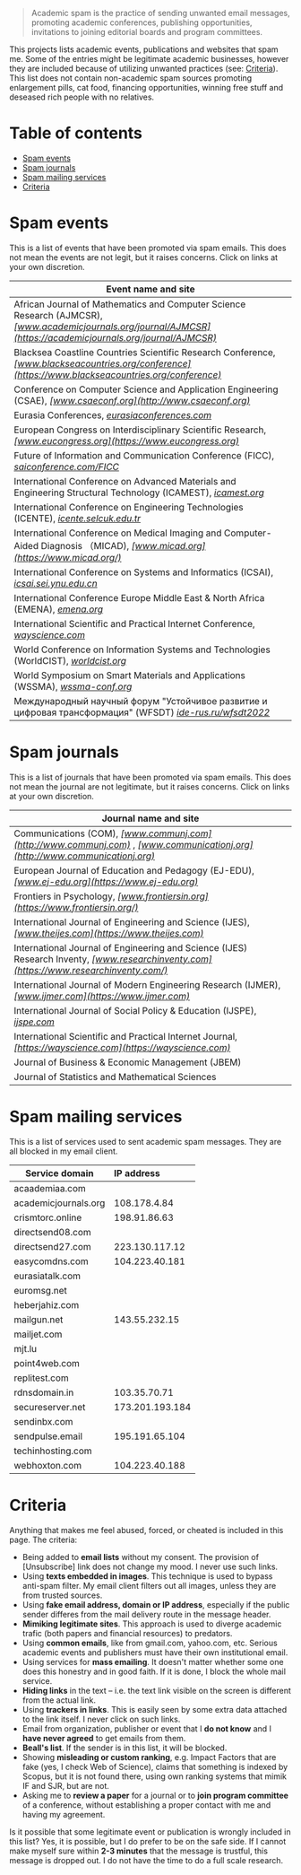 > Academic spam is the practice of sending unwanted email messages, promoting academic conferences, publishing opportunities, invitations to joining editorial boards and program committees.

This projects lists academic events, publications and websites that spam me. Some of the entries might be legitimate academic businesses, however they are included because of utilizing unwanted practices (see: [Criteria](#criteria)). This list does not contain non-academic spam sources promoting enlargement pills, cat food, financing opportunities, winning free stuff and deseased rich people with no relatives.

# Table of contents

- [Spam events](#spam-events)
- [Spam journals](#spam-journals)
- [Spam mailing services](#spam-mailing-services)
- [Criteria](#criteria)



# Spam events

This is a list of events that have been promoted via spam emails. This does not mean the events are not legit, but it raises concerns. Click on links at your own discretion.

| Event name and site |
|---|
| African Journal of Mathematics and Computer Science Research (AJMCSR), *[www.academicjournals.org/journal/AJMCSR](https://academicjournals.org/journal/AJMCSR)* |
| Blacksea Coastline Countries Scientific Research Conference, *[www.blackseacountries.org/conference](https://www.blackseacountries.org/conference)* |
| Conference on Computer Science and Application Engineering (CSAE), *[www.csaeconf.org](http://www.csaeconf.org)* |
| Eurasia Conferences, *[eurasiaconferences.com](https://eurasiaconferences.com)* |
| European Congress on Interdisciplinary Scientific Research, *[www.eucongress.org](https://www.eucongress.org)* |
| Future of Information and Communication Conference (FICC), *[saiconference.com/FICC](https://saiconference.com/FICC)* |
| International Conference on Advanced Materials and Engineering Structural Technology (ICAMEST), *[icamest.org](https://icamest.org)* |
| International Conference on Engineering Technologies (ICENTE), *[icente.selcuk.edu.tr](http://icente.selcuk.edu.tr)* | 
| International Conference on Medical Imaging and Computer-Aided Diagnosis （MICAD), *[www.micad.org](https://www.micad.org/)* |
| International Conference on Systems and Informatics (ICSAI), *[icsai.sei.ynu.edu.cn](http://icsai.sei.ynu.edu.cn)* |
| International Conference Europe Middle East & North Africa (EMENA), *[emena.org](https://emena.org)* |
| International Scientific and Practical Internet Conference, *[wayscience.com](http://wayscience.com)* |
| World Conference on Information Systems and Technologies (WorldCIST), *[worldcist.org](http://worldcist.org)* |
| World Symposium on Smart Materials and Applications (WSSMA), *[wssma-conf.org](https://wssma-conf.org)* |
| Международный научный форум "Устойчивое развитие и цифровая трансформация" (WFSDT) *[ide-rus.ru/wfsdt2022](https://ide-rus.ru/wfsdt2022)* |


# Spam journals

This is a list of journals that have been promoted via spam emails. This does not mean the journal are not legitimate, but it raises concerns. Click on links at your own discretion.

| Journal name and site |
|---|
| Communications (COM), *[www.communj.com](http://www.communj.com)* , *[www.communicationj.org](http://www.communicationj.org)* |
| European Journal of Education and Pedagogy (EJ-EDU), *[www.ej-edu.org](https://www.ej-edu.org)* |
| Frontiers in Psychology, *[www.frontiersin.org](https://www.frontiersin.org/)* |
| International Journal of Engineering and Science (IJES), *[www.theijes.com](https://www.theijes.com)* |
| International Journal of Engineering and Science (IJES) Research Inventy, *[www.researchinventy.com](https://www.researchinventy.com/)* |
| International Journal of Modern Engineering Research (IJMER), *[www.ijmer.com](https://www.ijmer.com)* |
| International Journal of Social Policy & Education (IJSPE), *[ijspe.com](https://ijspe.com)* |
| International Scientific and Practical Internet Journal, *[https://wayscience.com](https://wayscience.com)* |
| Journal of Business & Economic Management (JBEM) |
| Journal of Statistics and Mathematical Sciences |



# Spam mailing services

This is a list of services used to sent academic spam messages. They are all blocked in my email client.

| Service domain | IP address |
|---|:---|
| acaademiaa.com ||
| academicjournals.org | 108.178.4.84 |
| crismtorc.online | 198.91.86.63 |
| directsend08.com ||
| directsend27.com | 223.130.117.12 |
| easycomdns.com | 104.223.40.181 |
| eurasiatalk.com ||
| euromsg.net ||
| heberjahiz.com ||
| mailgun.net | 143.55.232.15 |
| mailjet.com ||
| mjt.lu ||
| point4web.com ||
| replitest.com ||
| rdnsdomain.in | 103.35.70.71 |
| secureserver.net | 173.201.193.184 |
| sendinbx.com ||
| sendpulse.email | 195.191.65.104 |
| techinhosting.com ||
| webhoxton.com | 104.223.40.188 |



<!--
## Spam IP addresses

This list contains sites that have sent me academic spam. They are blocked in my email filters. The web sites try to hide their domains, but the IP address or origin is found in the email header.
-->


# Criteria

Anything that makes me feel abused, forced, or cheated is included in this page. The criteria:

- Being added to **email lists** without my consent. The provision of [Unsubscribe] link does not change my mood. I never use such links.
- Using **texts embedded in images**. This technique is used to bypass anti-spam filter. My email client filters out all images, unless they are from trusted sources. 
- Using **fake email address, domain or IP address**, especially if the public sender differes from the mail delivery route in the message header.
- **Mimiking legitimate sites**. This approach is used to diverge academic trafic (both papers and financial resources) to predators.
- Using **common emails**, like from gmail.com, yahoo.com, etc. Serious academic events and publishers must have their own institutional email.
- Using services for **mass emailing**. It doesn't matter whether some one does this honestry and in good faith. If it is done, I block the whole mail service.
- **Hiding links** in the text &ndash; i.e. the text link visible on the screen is different from the actual link.
- Using **trackers in links**. This is easily seen by some extra data attached to the link itself. I never click on such links. 
- Email from organization, publisher or event that I **do not know** and I **have never agreed** to get emails from them.
- **Beall's list**. If the sender is in this list, it will be blocked.
- Showing **misleading or custom ranking**, e.g. Impact Factors that are fake (yes, I check Web of Science), claims that something is indexed by Scopus, but it is not found there, using own ranking systems that mimik IF and SJR, but are not.
- Asking me to **review a paper** for a journal or to **join program committee** of a conference, without establishing a proper contact with me and having my agreement.

Is it possible that some legitimate event or publication is wrongly included in this list? Yes, it is possible, but I do prefer to be on the safe side. If I cannot make myself sure within **2-3 minutes** that the message is trustful, this message is dropped out. I do not have the time to do a full scale research.
